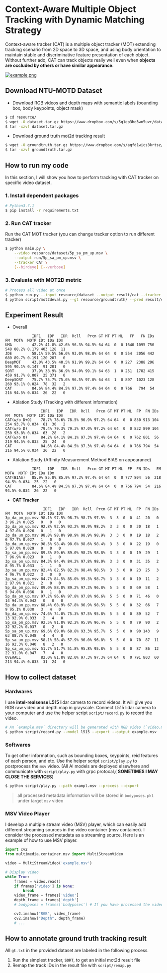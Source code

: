 # Context-Aware Multiple Object Tracking with Dynamic Matching Strategy

Context-aware tracker (CAT) is a multiple object tracker (MOT) extending tracking scenario from 2D space to 3D space, and using body orientation to maintain stable and discriminative feature presentation of each object. Without further ado, CAT can track objects really well even when **objects are occluded by others or have similar appearance**.  

[![example.png](https://i.imgur.com/SkPezTH.png)](https://www.youtube.com/watch?v=Vz7h-lxVEfc)

## Download NTU-MOTD Dataset
- Download RGB videos and depth maps with semantic labels (bounding box, body keypoints, object mask)
```bash
$ cd resource/
$ wget -O dataset.tar.gz https://www.dropbox.com/s/5q1ep3bo5wn5uvr/dataset.tar.gz?dl=1
$ tar -xzvf dataset.tar.gz
```
- Download ground truth mot2d tracking result
```bash
$ wget -O groundtruth.tar.gz https://www.dropbox.com/s/aqfd1wics3krtsz/groundtruth.tar.gz?dl=1
$ tar -xzvf groundtruth.tar.gz
```

## How to run my code
In this section, I will show you how to perform tracking with CAT tracker on specific video dataset.

### 1. Install dependent packages
```bash
# Python3.7.1
$ pip install -r requirements.txt
```
### 2. Run CAT tracker
Run the CAT MOT tracker (you can change tracker option to run different tracker)
```bash
$ python main.py \
    --video resource/dataset/5p_sa_pm_up.msv \
    --output run/5p_sa_pm_up.msv \
    --tracker CAT \
    [--birdeye] [--verbose]
```
### 3. Evaluate with MOT2D metric
```bash
# Process all video at once
$ python run.py --input resource/dataset --output result/cat --tracker CAT
$ python script/mot2deval.py --gt resource/groundtruth/ --pred result/cat
```

## Experiment Result
- Overall
```
            IDF1   IDP   IDR  Rcll   Prcn GT MT PT ML   FP   FN IDs   FM  MOTA  MOTP IDt IDa IDm
UMA         42.2% 41.8% 42.6% 96.3% 94.5% 64 64  0  0 1640 1095 750  548 88.2% 0.179 403 128  11
JDE         58.1% 59.5% 56.6% 93.0% 98.0% 64 64  0  0 554  2056 442  680 89.7% 0.191 120 207   0
DeepMOT     43.0% 43.5% 40.5% 91.9% 99.2% 64 64  0  0 227  2388 296  595 90.1% 0.147  91 201   0
SORT        37.9% 38.9% 36.9% 94.0% 99.1% 64 63  1  0 251  1782 415  459 91.7% 0.007  25 371   0
DeepSORT    75.7% 75.7% 75.6% 96.5% 97.0% 64 63  1  0 897  1023 128  260 93.1% 0.024  78  32   2
CAT         84.6% 84.4% 84.5% 97.3% 97.4% 64 64  0  0 766   794  54  216 94.5% 0.034  26  22   0
```
- Ablation Study (Tracking with different information)
```
                IDF1   IDP   IDR  Rcll   Prcn GT MT PT ML  FP  FN IDs   FM  MOTA  MOTP IDt IDa IDm
CAT(w/o D+O)    78.7% 78.6% 78.5% 96.9% 97.2% 64 64  0  0 830 913 104  254 93.7% 0.034  61  30   2
CAT(w/o D)      79.4% 79.3% 79.3% 97.0% 97.2% 64 64  0  0 832 899 104  250 93.8% 0.034  63  28   2
CAT(w/o O)      84.2% 84.1% 84.1% 97.3% 97.4% 64 64  0  0 762 801  56  219 94.5% 0.033  25  24   0
CAT             84.6% 84.4% 84.5% 97.3% 97.4% 64 64  0  0 766 794  54  216 94.5% 0.034  26  22   0
```
- Ablation Study (Affinity Measurement Method BIAS on appearance)
```
            IDF1   IDP   IDR  Rcll   Prcn GT MT PT ML  FP  FN IDs   FM  MOTA  MOTP IDt IDa IDm
CAT(BIAS)   85.9% 85.8% 85.9% 97.3% 97.4% 64 64  0  0 777 804  56  218 94.5% 0.034  25  22   0
CAT         84.6% 84.4% 84.5% 97.3% 97.4% 64 64  0  0 766 794  54  216 94.5% 0.034  26  22   0
```
- **CAT Tracker**
```
                 IDF1   IDP   IDR  Rcll  Prcn GT MT PT ML  FP  FN IDs   FM  MOTA  MOTP IDt IDa IDm
3p_da_pm_pp.msv 98.1% 97.5% 98.7% 98.7% 97.5%  3  3  0  0  41  20   0    3 96.2% 0.025   0   0   0
3p_da_pm_up.msv 92.8% 92.5% 93.2% 98.9% 98.2%  3  3  0  0  30  18   1    4 97.0% 0.026   0   1   0
3p_da_um_pp.msv 98.8% 98.8% 98.9% 98.9% 98.9%  3  3  0  0  19  18   2    6 97.7% 0.027   1   0   0
3p_da_um_up.msv 98.5% 98.4% 98.6% 98.6% 98.4%  3  3  0  0  22  19   0    5 97.0% 0.029   0   0   0
3p_sa_pm_pp.msv 89.3% 89.6% 89.0% 98.2% 98.8%  3  3  0  0  19  29   1    7 96.9% 0.023   0   1   0
3p_sa_pm_up.msv 84.3% 84.4% 84.2% 97.8% 98.0%  3  3  0  0  31  35   2    8 95.7% 0.033   1   1   0
3p_sa_um_pp.msv 82.4% 82.5% 82.3% 98.4% 98.5%  3  3  0  0  23  25   3    4 96.7% 0.022   3   0   0
3p_sa_um_up.msv 84.7% 84.5% 85.0% 99.3% 98.7%  3  3  0  0  19  11   2    2 97.9% 0.021   2   0   0
5p_da_pm_pp.msv 89.0% 88.8% 89.2% 97.3% 96.8%  5  5  0  0  69  58   1    5 94.0% 0.036   0   1   0
5p_da_pm_up.msv 97.2% 96.6% 97.8% 97.8% 96.6%  5  5  0  0  71  46   0   14 94.4% 0.042   0   0   0
5p_da_um_pp.msv 68.4% 68.9% 67.8% 96.9% 98.5%  5  5  0  0  32  66   7    9 95.1% 0.030   3   4   0
5p_da_um_up.msv 74.6% 74.0% 75.3% 97.5% 95.8%  5  5  0  0  89  52   7   13 92.9% 0.033   2   4   0
5p_sa_pm_pp.msv 92.5% 91.8% 92.2% 95.9% 96.4%  5  5  0  0  79  90   2   32 92.2% 0.037   0   2   0
5p_sa_pm_up.msv 69.6% 69.0% 68.8% 93.3% 95.7%  5  5  0  0  90 143   9   63 88.7% 0.048   4   4   0
5p_sa_um_pp.msv 58.1% 58.4% 57.9% 96.0% 96.8%  5  5  0  0  70  87  11   16 92.3% 0.040   8   2   0
5p_sa_um_up.msv 51.7% 51.7% 51.8% 95.8% 95.8%  5  5  0  0  87  86  12   22 91.0% 0.047   7   4   0
OVERALL         82.0% 81.8% 82.0% 97.3% 97.3% 64 64  0  0 791 803  60  213 94.4% 0.033  31  24   0
```

## How to collect dataset
### Hardwares
I use **intel-realsense L515** lidar camera to record videos. It will give you RGB raw video and depth map in grayscale. Connect L515 lidar camera to your computer and use the helper script `script/record.py` to record the video.
```bash
# An `example.msv` directory will be generated with RGB video (`video.mp4`) and depth video (`depth.mp4`) in it
$ python script/record.py --model l515 --export --output example.msv
```
### Softwares
To get other information, such as bounding boxes, keypoints, reid features of each person, and etc. Use the helper script `script/play.py` to postprocess the `msv` video. (All AI models are deployed elsewhere and communicate with `script/play.py` with grpc protocal,( **SOMETIMES I MAY CLOSE THE SERVICES**)
```bash
$ python script/play.py --path exampl.msv --process --export
```
> all processed metadata information will be stored in `bodyposes.pkl` under target `msv` video
### MSV Video Player
I develop a multiple stream video (MSV) player, which can easily add different streaming sources in the video container (msv container). I consider the processed metadata as a streaming source. Here is an example of how to use MSV player.
```python
import cv2
from multimedia.container.msv import MultiStreamVideo

video = MultiStreamVideo('example.msv')

# Display video
while True:
    frames = video.read()
    if frames['video'] is None:
        break
    video_frame = frames['video']
    depth_frame = frames['depth']
    # bodyposes = frames['bodyposes'] # If you have processed the video

    cv2.imshow("RGB", video_frame)
    cv2.imshow("Depth", depth_frame)
    # ...
```

## How to annotate ground truth tracking result
All `gt.txt` in the provided dataset are labeled in the following process.
1. Run the simplest tracker, `SORT`, to get an initial mot2d result file
2. Remap the track IDs in the result file with `script/remap.py`
